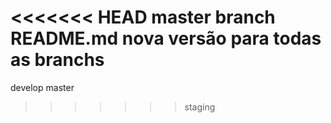 <<<<<<< HEAD
master branch README.md
nova versão para todas as branchs
=======
develop master
>>>>>>> staging
